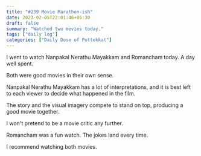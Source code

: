 ```yaml
---
title: "#239 Movie Marathon-ish"
date: 2023-02-05T22:01:46+05:30
draft: false
summary: "Watched two movies today."
tags: ["daily log"]
categories: ["Daily Dose of Pottekkat"]
---
```


I went to watch Nanpakal Nerathu Mayakkam and Romancham today. A day well spent.

Both were good movies in their own sense.

Nanpakal Nerathu Mayakkam has a lot of interpretations, and it is best left to each viewer to decide what happened in the film.

The story and the visual imagery compete to stand on top, producing a good movie together.

I won't pretend to be a movie critic any further.

Romancham was a fun watch. The jokes land every time.

I recommend watching both movies.
